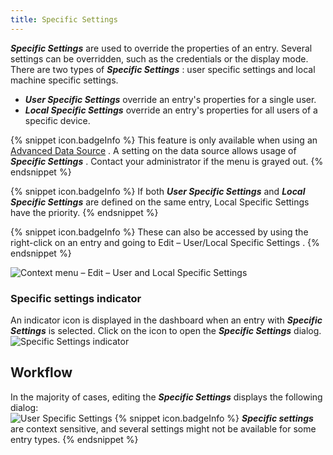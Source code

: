 ```yaml
---
title: Specific Settings
---
```

***Specific Settings*** are used to override the properties of an entry. Several settings can be overridden, such as the credentials or the display mode. There are two types of ***Specific Settings*** : user specific settings and local machine specific settings.  

* ***User Specific Settings*** override an entry's properties for a single user. 
* ***Local Specific Settings*** override an entry's properties for all users of a specific device. 

{% snippet icon.badgeInfo %} 
This feature is only available when using an [Advanced Data Source](/rdm/windows/data-sources/data-sources-types/advanced-data-sources/) . A setting on the data source allows usage of ***Specific Settings*** . Contact your administrator if the menu is grayed out. 
{% endsnippet %}
 
{% snippet icon.badgeInfo %} 
If both ***User Specific Settings*** and ***Local Specific Settings*** are defined on the same entry, Local Specific Settings have the priority. 
{% endsnippet %}
 
{% snippet icon.badgeInfo %} 
These can also be accessed by using the right-click on an entry and going to Edit – User/Local Specific Settings . 
{% endsnippet %}
 
![Context menu – Edit – User and Local Specific Settings](/img/en/rdm/windows/clip10214.png) 

### Specific settings indicator 

An indicator icon is displayed in the dashboard when an entry with ***Specific Settings*** is selected. Click on the icon to open the ***Specific Settings*** dialog.  
![Specific Settings indicator](/img/en/rdm/windows/clip10215.png) 

## Workflow 

In the majority of cases, editing the ***Specific Settings*** displays the following dialog:  
![User Specific Settings](/img/en/rdm/windows/clip10216.png) 
{% snippet icon.badgeInfo %} 
***Specific settings*** are context sensitive, and several settings might not be available for some entry types. 
{% endsnippet %}
 

